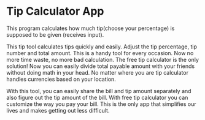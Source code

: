 # Tip Calculator App
This program calculates how much tip(choose your percentage) is supposed to be given (receives input).

This tip tool calculates tips quickly and easily. Adjust the tip percentage, tip number and total amount. This is a handy tool for every occasion. Now no more time waste, no more bad calculation. The free tip calculator is the only solution! Now you can easily divide total payable amount with your friends without doing math in your head. No matter where you are tip calculator handles currencies based on your location.

With this tool, you can easily share the bill and tip amount separately and also figure out the tip amount of the bill. With free tip calculator you can customize the way you pay your bill. This is the only app that simplifies our lives and makes getting out less difficult.
